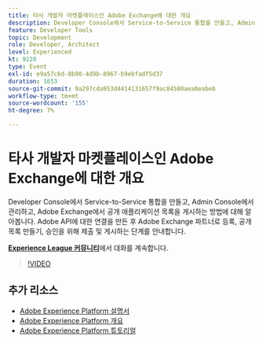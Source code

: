 ```yaml
---
title: 타사 개발자 마켓플레이스인 Adobe Exchange에 대한 개요
description: Developer Console에서 Service-to-Service 통합을 만들고, Admin Console에서 관리하고, Adobe Exchange에서 공개 애플리케이션 목록을 게시하는 방법에 대해 알아봅니다. Adobe API에 대한 연결을 만든 후 Adobe Exchange 파트너로 등록, 공개 목록 만들기, 승인을 위해 제출 및 게시하는 단계를 안내합니다.
feature: Developer Tools
topic: Development
role: Developer, Architect
level: Experienced
kt: 9220
type: Event
exl-id: e9a57c6d-8b98-4d9b-8967-b9ebfadf5d37
duration: 1653
source-git-commit: 9a297cda953d4414131657f9ac84580aea0eabeb
workflow-type: tm+mt
source-wordcount: '155'
ht-degree: 7%

---
```


# 타사 개발자 마켓플레이스인 Adobe Exchange에 대한 개요

Developer Console에서 Service-to-Service 통합을 만들고, Admin Console에서 관리하고, Adobe Exchange에서 공개 애플리케이션 목록을 게시하는 방법에 대해 알아봅니다. Adobe API에 대한 연결을 만든 후 Adobe Exchange 파트너로 등록, 공개 목록 만들기, 승인을 위해 제출 및 게시하는 단계를 안내합니다.

**[Experience League 커뮤니티](https://adobe.ly/3ooiltm)**&#x200B;에서 대화를 계속합니다.

>[!VIDEO](https://video.tv.adobe.com/v/337841/?quality=12&learn=on&hidetitle=true)

## 추가 리소스

- [Adobe Experience Platform 설명서](https://experienceleague.adobe.com/docs/experience-platform.html)
- [Adobe Experience Platform 개요](https://experienceleague.adobe.com/docs/experience-platform/landing/home.html?lang=ko)
- [Adobe Experience Platform 튜토리얼](https://experienceleague.adobe.com/docs/platform-learn/tutorials/overview.html?lang=en)
